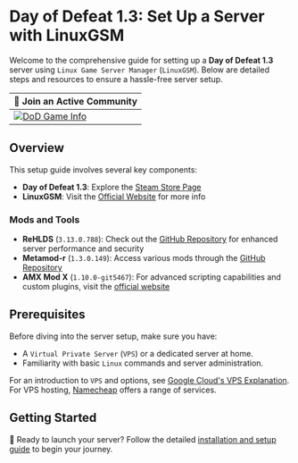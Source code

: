 # Day of Defeat 1.3: Set Up a Server with LinuxGSM

Welcome to the comprehensive guide for setting up a **Day of Defeat 1.3** server using `Linux Game Server Manager` (`LinuxGSM`). Below are detailed steps and resources to ensure a hassle-free server setup.

| 💬 Join an Active Community |
| -- |
| [![DoD Game Info](https://dcbadge.limes.pink/api/server/dodcommunity?style=plastic)](https://discord.gg/dodcommunity) |

## Overview

This setup guide involves several key components:

- **Day of Defeat 1.3**: Explore the [Steam Store Page](https://store.steampowered.com/app/30/Day_of_Defeat/)
- **LinuxGSM**: Visit the [Official Website](https://linuxgsm.com/) for more info

### Mods and Tools

- **ReHLDS** (`3.13.0.788`): Check out the [GitHub Repository](https://github.com/dreamstalker/rehlds) for enhanced server performance and security
- **Metamod-r** (`1.3.0.149`): Access various mods through the [GitHub Repository](https://github.com/theAsmodai/metamod-r)
- **AMX Mod X** (`1.10.0-git5467`): For advanced scripting capabilities and custom plugins, visit the [official website](https://www.amxmodx.org/)

## Prerequisites

Before diving into the server setup, make sure you have:

- A `Virtual Private Server` (`VPS`) or a dedicated server at home.
- Familiarity with basic `Linux` commands and server administration.

For an introduction to `VPS` and options, see [Google Cloud's VPS Explanation](https://cloud.google.com/learn/what-is-a-virtual-private-server). For VPS hosting, [Namecheap](https://www.namecheap.com/hosting/vps/) offers a range of services.

## Getting Started

🎉 Ready to launch your server? Follow the detailed [installation and setup guide](https://github.com/jonathanlinat/day-of-defeat-linuxgsm-server-setup/wiki) to begin your journey.
